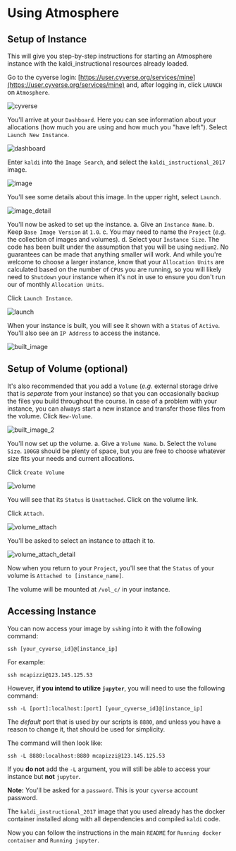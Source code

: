 Using Atmosphere
================

Setup of Instance
-----------------

This will give you step-by-step instructions for starting an Atmosphere instance
with the kaldi_instructional resources already loaded.

Go to the cyverse login: [https://user.cyverse.org/services/mine](https://user.cyverse.org/services/mine) and, after logging in, click `LAUNCH` on `Atmosphere`.

![cyverse](images/01_cyverse.png)

You'll arrive at your `Dashboard`.  Here you can see information about your allocations (how much you are using and how much you "have left").  Select `Launch New Instance`.

![dashboard](images/02_dashboard.png)

Enter `kaldi` into the `Image Search`, and select the `kaldi_instructional_2017` image.

![image](images/03_image.png)

You'll see some details about this image.  In the upper right, select `Launch`.

![image_detail](images/04_image_detail.png)

You'll now be asked to set up the instance.
 a. Give an `Instance Name`.
 b. Keep `Base Image Version` at `1.0`.
 c. You may need to name the `Project` (*e.g.* the collection of images and volumes).
 d. Select your `Instance Size`.  The code has been built under the assumption that you will be using `medium2`.  No guarantees can be made that anything smaller will work.  And while you're welcome to choose a larger instance, know that your `Allocation Units` are calculated based on the number of `CPU`s you are running, so you will likely need to `Shutdown` your instance when it's not in use to ensure you don't run our of monthly `Allocation Units`.  

Click `Launch Instance`.
  
![launch](images/05_launch.png) 

When your instance is built, you will see it shown with a `Status` of `Active`.  You'll also see an `IP Address` to access the instance.

![built_image](images/06_built_image.png)

Setup of Volume (optional)
--------------------------

It's also recommended that you add a `Volume` (*e.g.* external storage drive that is *separate* from your instance) so that you can occasionally backup the files you build throughout the course.  In case of a problem with your instance, you can always start a new instance and transfer those files from the volume.  Click `New-Volume`.

![built_image_2](images/06_built_image.png)

You'll now set up the volume.
  a. Give a `Volume Name`.
  b. Select the `Volume Size`.  `100GB` should be plenty of space, but you are free to choose whatever size fits your needs and current allocations.

Click `Create Volume`
  
![volume](images/07_volume.png)

You will see that its `Status` is `Unattached`.  Click on the volume link.

Click `Attach`.

![volume_attach](images/08_volume_attach.png)

You'll be asked to select an instance to attach it to.

![volume_attach_detail](images/09_volume_attach_detail.png)

Now when you return to your `Project`, you'll see that the `Status` of your volume is `Attached to [instance_name]`.

The volume will be mounted at `/vol_c/` in your instance.

Accessing Instance
------------------

You can now access your image by `ssh`ing into it with the following command:

```
ssh [your_cyverse_id]@[instance_ip]
```

For example:

```
ssh mcapizzi@123.145.125.53
```
However, **if you intend to utilize `jupyter`**, you will need to use the following command:

```
ssh -L [port]:localhost:[port] [your_cyverse_id]@[instance_ip]
```

The *default* port that is used by our scripts is `8880`, and unless you have a reason to change it, that should be used for simplicity.

The command will then look like:

```
ssh -L 8880:localhost:8880 mcapizzi@123.145.125.53
```

If you **do not** add the `-L` argument, you will still be able to access your instance but **not** `jupyter`.
 
**Note:** You'll be asked for a `password`.  This is your `cyverse` account password.

The `kaldi_instructional_2017` image that you used already has the docker container installed along with all dependencies and compiled `kaldi` code.

Now you can follow the instructions in the main `README` for `Running docker container` and `Running jupyter`.

